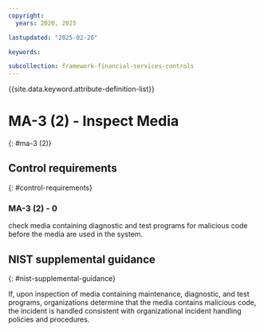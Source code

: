 ```yaml
---
copyright:
  years: 2020, 2025

lastupdated: "2025-02-26"

keywords:

subcollection: framework-financial-services-controls
---
```


{{site.data.keyword.attribute-definition-list}}

# MA-3 (2) -  Inspect Media
{: #ma-3 (2)}

## Control requirements
{: #control-requirements}



### MA-3 (2) - 0


check media containing diagnostic and test programs for malicious code before the media are used in the system.












## NIST supplemental guidance
{: #nist-supplemental-guidance}

If, upon inspection of media containing maintenance, diagnostic, and test programs, organizations determine that the media contains malicious code, the incident is handled consistent with organizational incident handling policies and procedures.
